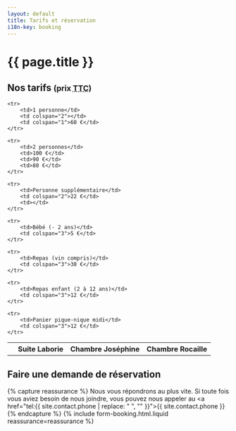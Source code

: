 ```yaml
---
layout: default
title: Tarifs et réservation
i18n-key: booking
---
```


<h1>{{ page.title }}</h1>

<h2>Nos tarifs <small>(prix <abbr title="Toutes Taxes Comprises">TTC</abbr>)</small></h2>

<table>
	<tbody><tr>
		<th></th>
		<th>Suite Laborie</th>
		<th>Chambre Joséphine</th>
		<th>Chambre Rocaille</th>
	</tr>

	<tr>
		<td>1 personne</td>
		<td colspan="2"></td>
		<td colspan="1">60 €</td>
	</tr>

	<tr>
		<td>2 personnes</td>
		<td>100 €</td>
		<td>90 €</td>
		<td>80 €</td>
	</tr>

	<tr>
		<td>Personne supplémentaire</td>
		<td colspan="2">22 €</td>
		<td></td>
	</tr>

	<tr>
		<td>Bébé (- 2 ans)</td>
		<td colspan="3">5 €</td>
	</tr>

	<tr>
		<td>Repas (vin compris)</td>
		<td colspan="3">30 €</td>
	</tr>

	<tr>
		<td>Repas enfant (2 à 12 ans)</td>
		<td colspan="3">12 €</td>
	</tr>

	<tr>
		<td>Panier pique-nique midi</td>
		<td colspan="3">12 €</td>
	</tr>
</tbody></table>

<h2>Faire une demande de réservation</h2>

{% capture reassurance %}
Nous vous répondrons au plus vite. Si toute fois vous aviez besoin de nous joindre, vous pouvez nous appeler au <a href="tel:{{ site.contact.phone | replace: " ", "" }}">{{ site.contact.phone }}</a>
{% endcapture %}
{% include form-booking.html.liquid reassurance=reassurance %}